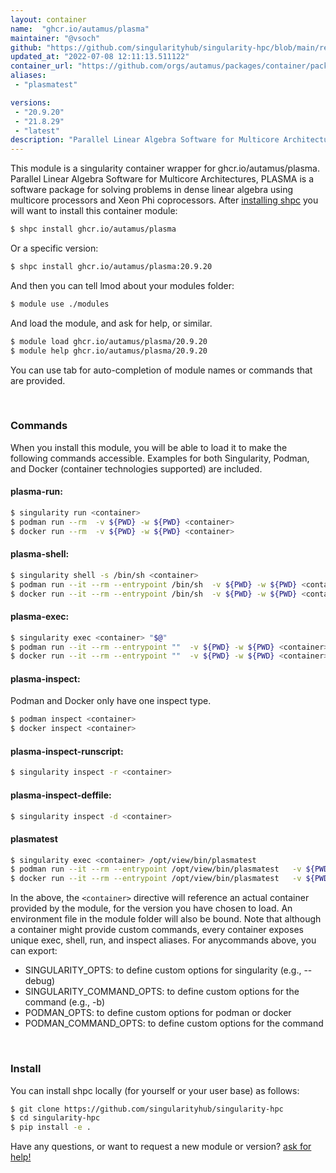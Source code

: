 ```yaml
---
layout: container
name:  "ghcr.io/autamus/plasma"
maintainer: "@vsoch"
github: "https://github.com/singularityhub/singularity-hpc/blob/main/registry/ghcr.io/autamus/plasma/container.yaml"
updated_at: "2022-07-08 12:11:13.511122"
container_url: "https://github.com/orgs/autamus/packages/container/package/plasma"
aliases:
 - "plasmatest"

versions:
 - "20.9.20"
 - "21.8.29"
 - "latest"
description: "Parallel Linear Algebra Software for Multicore Architectures, PLASMA is a software package for solving problems in dense linear algebra using multicore processors and Xeon Phi coprocessors."
---
```


This module is a singularity container wrapper for ghcr.io/autamus/plasma.
Parallel Linear Algebra Software for Multicore Architectures, PLASMA is a software package for solving problems in dense linear algebra using multicore processors and Xeon Phi coprocessors.
After [installing shpc](#install) you will want to install this container module:


```bash
$ shpc install ghcr.io/autamus/plasma
```

Or a specific version:

```bash
$ shpc install ghcr.io/autamus/plasma:20.9.20
```

And then you can tell lmod about your modules folder:

```bash
$ module use ./modules
```

And load the module, and ask for help, or similar.

```bash
$ module load ghcr.io/autamus/plasma/20.9.20
$ module help ghcr.io/autamus/plasma/20.9.20
```

You can use tab for auto-completion of module names or commands that are provided.

<br>

### Commands

When you install this module, you will be able to load it to make the following commands accessible.
Examples for both Singularity, Podman, and Docker (container technologies supported) are included.

#### plasma-run:

```bash
$ singularity run <container>
$ podman run --rm  -v ${PWD} -w ${PWD} <container>
$ docker run --rm  -v ${PWD} -w ${PWD} <container>
```

#### plasma-shell:

```bash
$ singularity shell -s /bin/sh <container>
$ podman run --it --rm --entrypoint /bin/sh  -v ${PWD} -w ${PWD} <container>
$ docker run --it --rm --entrypoint /bin/sh  -v ${PWD} -w ${PWD} <container>
```

#### plasma-exec:

```bash
$ singularity exec <container> "$@"
$ podman run --it --rm --entrypoint ""  -v ${PWD} -w ${PWD} <container> "$@"
$ docker run --it --rm --entrypoint ""  -v ${PWD} -w ${PWD} <container> "$@"
```

#### plasma-inspect:

Podman and Docker only have one inspect type.

```bash
$ podman inspect <container>
$ docker inspect <container>
```

#### plasma-inspect-runscript:

```bash
$ singularity inspect -r <container>
```

#### plasma-inspect-deffile:

```bash
$ singularity inspect -d <container>
```


#### plasmatest
       
```bash
$ singularity exec <container> /opt/view/bin/plasmatest
$ podman run --it --rm --entrypoint /opt/view/bin/plasmatest   -v ${PWD} -w ${PWD} <container> -c " $@"
$ docker run --it --rm --entrypoint /opt/view/bin/plasmatest   -v ${PWD} -w ${PWD} <container> -c " $@"
```



In the above, the `<container>` directive will reference an actual container provided
by the module, for the version you have chosen to load. An environment file in the
module folder will also be bound. Note that although a container
might provide custom commands, every container exposes unique exec, shell, run, and
inspect aliases. For anycommands above, you can export:

 - SINGULARITY_OPTS: to define custom options for singularity (e.g., --debug)
 - SINGULARITY_COMMAND_OPTS: to define custom options for the command (e.g., -b)
 - PODMAN_OPTS: to define custom options for podman or docker
 - PODMAN_COMMAND_OPTS: to define custom options for the command

<br>
  
### Install

You can install shpc locally (for yourself or your user base) as follows:

```bash
$ git clone https://github.com/singularityhub/singularity-hpc
$ cd singularity-hpc
$ pip install -e .
```

Have any questions, or want to request a new module or version? [ask for help!](https://github.com/singularityhub/singularity-hpc/issues)